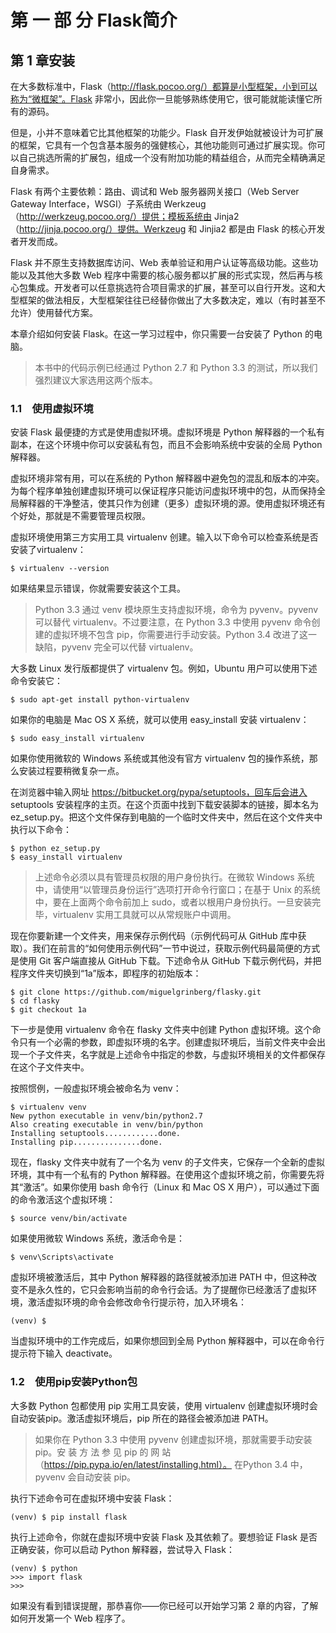# 第 一 部 分 Flask简介

## 第 1 章安装
在大多数标准中，Flask（http://flask.pocoo.org/）都算是小型框架，小到可以称为“微框架”。Flask 非常小，因此你一旦能够熟练使用它，很可能就能读懂它所有的源码。

但是，小并不意味着它比其他框架的功能少。Flask 自开发伊始就被设计为可扩展的框架，它具有一个包含基本服务的强健核心，其他功能则可通过扩展实现。你可以自己挑选所需的扩展包，组成一个没有附加功能的精益组合，从而完全精确满足自身需求。

Flask 有两个主要依赖：路由、调试和 Web 服务器网关接口（Web Server Gateway Interface，WSGI）子系统由 Werkzeug（http://werkzeug.pocoo.org/）提供；模板系统由 Jinja2（http://jinja.pocoo.org/）提供。Werkzeug 和 Jinjia2 都是由 Flask 的核心开发者开发而成。

Flask 并不原生支持数据库访问、Web 表单验证和用户认证等高级功能。这些功能以及其他大多数 Web 程序中需要的核心服务都以扩展的形式实现，然后再与核心包集成。开发者可以任意挑选符合项目需求的扩展，甚至可以自行开发。这和大型框架的做法相反，大型框架往往已经替你做出了大多数决定，难以（有时甚至不允许）使用替代方案。

本章介绍如何安装 Flask。在这一学习过程中，你只需要一台安装了 Python 的电脑。

>本书中的代码示例已经通过 Python 2.7 和 Python 3.3 的测试，所以我们强烈建议大家选用这两个版本。

### 1.1　使用虚拟环境
安装 Flask 最便捷的方式是使用虚拟环境。虚拟环境是 Python 解释器的一个私有副本，在这个环境中你可以安装私有包，而且不会影响系统中安装的全局 Python 解释器。

虚拟环境非常有用，可以在系统的 Python 解释器中避免包的混乱和版本的冲突。为每个程序单独创建虚拟环境可以保证程序只能访问虚拟环境中的包，从而保持全局解释器的干净整洁，使其只作为创建（更多）虚拟环境的源。使用虚拟环境还有个好处，那就是不需要管理员权限。

虚拟环境使用第三方实用工具 virtualenv 创建。输入以下命令可以检查系统是否安装了virtualenv：
```
$ virtualenv --version
```
如果结果显示错误，你就需要安装这个工具。

>Python 3.3 通过 venv 模块原生支持虚拟环境，命令为 pyvenv。pyvenv 可以替代 virtualenv。不过要注意，在 Python 3.3 中使用 pyvenv 命令创建的虚拟环境不包含 pip，你需要进行手动安装。Python 3.4 改进了这一缺陷，pyvenv 完全可以代替 virtualenv。

大多数 Linux 发行版都提供了 virtualenv 包。例如，Ubuntu 用户可以使用下述命令安装它：
```
$ sudo apt-get install python-virtualenv
```
如果你的电脑是 Mac OS X 系统，就可以使用 easy_install 安装 virtualenv：
```
$ sudo easy_install virtualenv
```
如果你使用微软的 Windows 系统或其他没有官方 virtualenv 包的操作系统，那么安装过程要稍微复杂一点。

在浏览器中输入网址 https://bitbucket.org/pypa/setuptools，回车后会进入 setuptools 安装程序的主页。在这个页面中找到下载安装脚本的链接，脚本名为 ez_setup.py。把这个文件保存到电脑的一个临时文件夹中，然后在这个文件夹中执行以下命令：
```
$ python ez_setup.py
$ easy_install virtualenv
```

>上述命令必须以具有管理员权限的用户身份执行。在微软 Windows 系统中，请使用“以管理员身份运行”选项打开命令行窗口；在基于 Unix 的系统中，要在上面两个命令前加上 sudo，或者以根用户身份执行。一旦安装完毕，virtualenv 实用工具就可以从常规账户中调用。

现在你要新建一个文件夹，用来保存示例代码（示例代码可从 GitHub 库中获取）。我们在前言的“如何使用示例代码”一节中说过，获取示例代码最简便的方式是使用 Git 客户端直接从 GitHub 下载。下述命令从 GitHub 下载示例代码，并把程序文件夹切换到“1a”版本，即程序的初始版本：
```
$ git clone https://github.com/miguelgrinberg/flasky.git
$ cd flasky
$ git checkout 1a
```
下一步是使用 virtualenv 命令在 flasky 文件夹中创建 Python 虚拟环境。这个命令只有一个必需的参数，即虚拟环境的名字。创建虚拟环境后，当前文件夹中会出现一个子文件夹，名字就是上述命令中指定的参数，与虚拟环境相关的文件都保存在这个子文件夹中。

按照惯例，一般虚拟环境会被命名为 venv：
```
$ virtualenv venv
New python executable in venv/bin/python2.7
Also creating executable in venv/bin/python
Installing setuptools............done.
Installing pip...............done.
```
现在，flasky 文件夹中就有了一个名为 venv 的子文件夹，它保存一个全新的虚拟环境，其中有一个私有的 Python 解释器。在使用这个虚拟环境之前，你需要先将其“激活”。如果你使用 bash 命令行（Linux 和 Mac OS X 用户），可以通过下面的命令激活这个虚拟环境：
```
$ source venv/bin/activate
```
如果使用微软 Windows 系统，激活命令是：
```
$ venv\Scripts\activate
```
虚拟环境被激活后，其中 Python 解释器的路径就被添加进 PATH 中，但这种改变不是永久性的，它只会影响当前的命令行会话。为了提醒你已经激活了虚拟环境，激活虚拟环境的命令会修改命令行提示符，加入环境名：
```
(venv) $
```
当虚拟环境中的工作完成后，如果你想回到全局 Python 解释器中，可以在命令行提示符下输入 deactivate。

### 1.2　使用pip安装Python包

大多数 Python 包都使用 pip 实用工具安装，使用 virtualenv 创建虚拟环境时会自动安装pip。激活虚拟环境后，pip 所在的路径会被添加进 PATH。

>如果你在 Python 3.3 中使用 pyvenv 创建虚拟环境，那就需要手动安装 pip。安 装 方 法 参 见 pip 的 网 站（https://pip.pypa.io/en/latest/installing.html）。 在Python 3.4 中，pyvenv 会自动安装 pip。

执行下述命令可在虚拟环境中安装 Flask：
```
(venv) $ pip install flask
```
执行上述命令，你就在虚拟环境中安装 Flask 及其依赖了。要想验证 Flask 是否正确安装，你可以启动 Python 解释器，尝试导入 Flask：
```
(venv) $ python
>>> import flask
>>>
```
如果没有看到错误提醒，那恭喜你——你已经可以开始学习第 2 章的内容，了解如何开发第一个 Web 程序了。